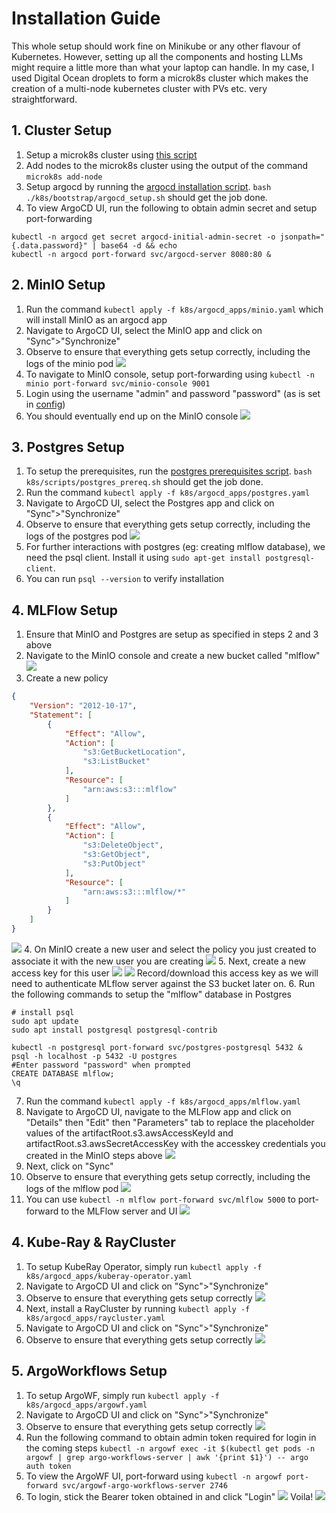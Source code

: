 # Installation Guide

This whole setup should work fine on Minikube or any other flavour of Kubernetes. However, setting up all the components and hosting LLMs might require a little more than what your laptop can handle. In my case, I used Digital Ocean droplets to form a microk8s cluster which makes the creation of a multi-node kubernetes cluster with PVs etc. very straightforward.

## 1. Cluster Setup
1. Setup a microk8s cluster using [this script](./k8s/bootstrap/microk8s_setup.sh)
2. Add nodes to the microk8s cluster using the output of the command `microk8s add-node`
3. Setup argocd by running the [argocd installation script](./k8s/bootstrap/argocd_setup.sh). `bash ./k8s/bootstrap/argocd_setup.sh` should get the job done.
4. To view ArgoCD UI, run the following to obtain admin secret and setup port-forwarding
```shell
kubectl -n argocd get secret argocd-initial-admin-secret -o jsonpath="{.data.password}" | base64 -d && echo
kubectl -n argocd port-forward svc/argocd-server 8080:80 &
```

## 2. MinIO Setup
1. Run the command `kubectl apply -f k8s/argocd_apps/minio.yaml` which will install MinIO as an argocd app
2. Navigate to ArgoCD UI, select the MinIO app and click on "Sync">"Synchronize"
3. Observe to ensure that everything gets setup correctly, including the logs of the minio pod
![](assets/screenshots/minio_argocd.png)
4. To navigate to MinIO console, setup port-forwarding using `kubectl -n minio port-forward svc/minio-console 9001`
5. Login using the username "admin" and password "password" (as is set in [config](./k8s/argocd_apps/minio.yaml))
6. You should eventually end up on the MinIO console
![](assets/screenshots/minio.png)

## 3. Postgres Setup
1. To setup the prerequisites, run the [postgres prerequisites script](./k8s/scripts/postgres_prereq.sh). `bash k8s/scripts/postgres_prereq.sh` should get the job done.
2. Run the command `kubectl apply -f k8s/argocd_apps/postgres.yaml`
3. Navigate to ArgoCD UI, select the Postgres app and click on "Sync">"Synchronize"
4. Observe to ensure that everything gets setup correctly, including the logs of the postgres pod
![](assets/screenshots/potgres_argocd.png)
5. For further interactions with postgres (eg: creating mlflow database), we need the psql client. Install it using `sudo apt-get install postgresql-client`.
6. You can run `psql --version` to verify installation

## 4. MLFlow Setup
1. Ensure that MinIO and Postgres are setup as specified in steps 2 and 3 above
2. Navigate to the MinIO console and create a new bucket called "mlflow" ![](assets/screenshots/mlflow_bucket.png)
3. Create a new policy
```json
{
    "Version": "2012-10-17",
    "Statement": [
        {
            "Effect": "Allow",
            "Action": [
                "s3:GetBucketLocation",
                "s3:ListBucket"
            ],
            "Resource": [
                "arn:aws:s3:::mlflow"
            ]
        },
        {
            "Effect": "Allow",
            "Action": [
                "s3:DeleteObject",
                "s3:GetObject",
                "s3:PutObject"
            ],
            "Resource": [
                "arn:aws:s3:::mlflow/*"
            ]
        }
    ]
}
```
![](../docs/assets/screenshots/create_policy_minio.png)
4. On MinIO create a new user and select the policy you just created to associate it with the new user you are creating
![](../docs/assets/screenshots/create_user_minio.png)
5. Next, create a new access key for this user
![](../docs/assets/screenshots/ak1_minio.png)
![](../docs/assets/screenshots/ak2_minio.png)
Record/download this access key as we will need to authenticate MLflow server against the S3 bucket later on.
6. Run the following commands to setup the "mlflow" database in Postgres
```shell
# install psql
sudo apt update
sudo apt install postgresql postgresql-contrib

kubectl -n postgresql port-forward svc/postgres-postgresql 5432 &
psql -h localhost -p 5432 -U postgres
#Enter password "password" when prompted
CREATE DATABASE mlflow;
\q
```
7. Run the command `kubectl apply -f k8s/argocd_apps/mlflow.yaml`
8. Navigate to ArgoCD UI, navigate to the MLFlow app and click on "Details" then "Edit" then "Parameters" tab to replace the placeholder values of the artifactRoot.s3.awsAccessKeyId and artifactRoot.s3.awsSecretAccessKey with the accesskey credentials you created in the MinIO steps above
![](../docs/assets/screenshots/mlflow_creds.png)
9. Next, click on "Sync"
10. Observe to ensure that everything gets setup correctly, including the logs of the mlflow pod
![](assets/screenshots/mlflow_argocd.png)
11. You can use `kubectl -n mlflow port-forward svc/mlflow 5000` to port-forward to the MLFlow server and UI
![](assets/screenshots/mlflow.png)

## 4. Kube-Ray & RayCluster
1. To setup KubeRay Operator, simply run `kubectl apply -f k8s/argocd_apps/kuberay-operator.yaml`
2. Navigate to ArgoCD UI and click on "Sync">"Synchronize"
3. Observe to ensure that everything gets setup correctly
![](assets/screenshots/rayoperator_argocd.png)
4. Next, install a RayCluster by running `kubectl apply -f k8s/argocd_apps/raycluster.yaml`
5. Navigate to ArgoCD UI and click on "Sync">"Synchronize"
6. Observe to ensure that everything gets setup correctly
![](assets/screenshots/raycluster_argocd.png)


## 5. ArgoWorkflows Setup
1. To setup ArgoWF, simply run `kubectl apply -f k8s/argocd_apps/argowf.yaml`
2. Navigate to ArgoCD UI and click on "Sync">"Synchronize"
3. Observe to ensure that everything gets setup correctly
![](assets/screenshots/argowf_argocd.png)
4. Run the following command to obtain admin token required for login in the coming steps
`kubectl -n argowf exec -it $(kubectl get pods -n argowf | grep argo-workflows-server | awk '{print $1}') -- argo auth token`
5. To view the ArgoWF UI, port-forward using `kubectl -n argowf port-forward svc/argowf-argo-workflows-server 2746`
6. To login, stick the Bearer token obtained in and click "Login"
![](assets/screenshots/argowf_login.png)
Voila!
![](assets/screenshots/argowf_landing.png)

